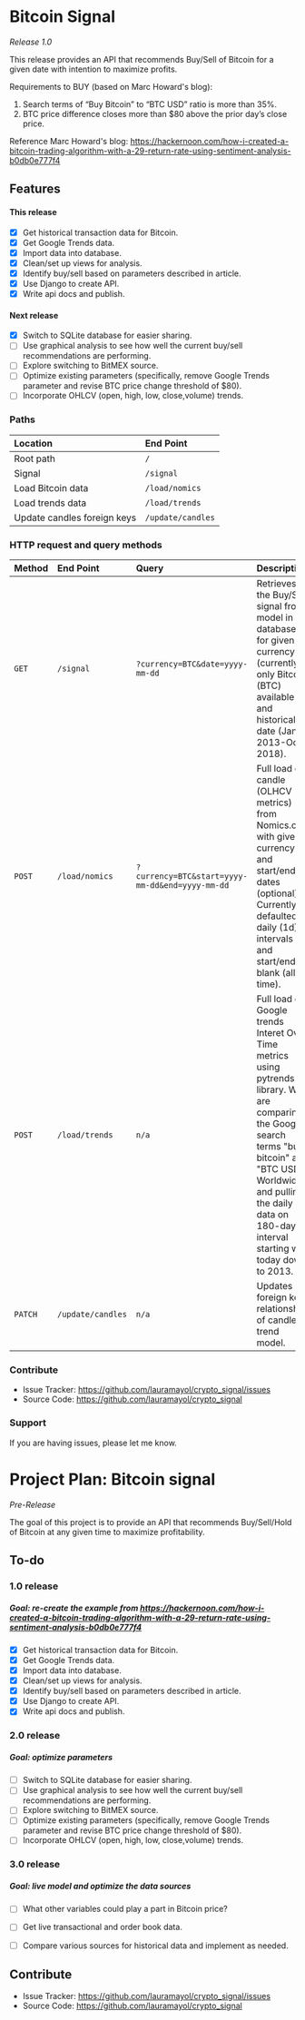 # Bitcoin Signal
*Release 1.0*

This release provides an API that recommends Buy/Sell of Bitcoin for a given date with intention to maximize profits.

Requirements to BUY (based on Marc Howard's blog):
1. Search terms of “Buy Bitcoin” to “BTC USD” ratio is more than 35%.
2. BTC price difference closes more than $80 above the prior day’s close price.

Reference Marc Howard's blog: https://hackernoon.com/how-i-created-a-bitcoin-trading-algorithm-with-a-29-return-rate-using-sentiment-analysis-b0db0e777f4



## Features

#### This release
- [x] Get historical transaction data for Bitcoin.
- [x] Get Google Trends data.
- [x] Import data into database.
- [x] Clean/set up views for analysis.
- [x] Identify buy/sell based on parameters described in article.
- [x] Use Django to create API.
- [x] Write api docs and publish.

#### Next release

- [x] Switch to SQLite database for easier sharing.
- [ ] Use graphical analysis to see how well the current buy/sell recommendations are performing.
- [ ] Explore switching to BitMEX source.
- [ ] Optimize existing parameters (specifically, remove Google Trends parameter and revise BTC price change threshold of $80).
- [ ] Incorporate OHLCV (open, high, low, close,volume) trends.

### Paths

| Location | End Point |
| :-- | :-- |
| Root path | `/`|
| Signal | `/signal`|
| Load Bitcoin data | `/load/nomics`|
| Load trends data | `/load/trends`|
| Update candles foreign keys | `/update/candles`|


### HTTP request and query methods

| Method | End Point | Query | Description | Examples |
| :-- | :-- | :-- | :-- | :-- |
| `GET` | `/signal` | `?currency=BTC&date=yyyy-mm-dd` | Retrieves the Buy/Sell signal from model in database for given currency (currently only Bitcoin (BTC) available and historical date (Jan 2013-Oct 2018). | `/signal?currency=BTC&date=2018-08-15` |
| `POST` | `/load/nomics` | `?currency=BTC&start=yyyy-mm-dd&end=yyyy-mm-dd` | Full load of candle (OLHCV metrics) from Nomics.com with given currency and start/end dates (optional). Currently defaulted to daily (1d) intervals and start/end is blank (all-time). | `/load/nomics?currency=BTC&start=2018-01-01` |
| `POST` | `/load/trends` | `n/a` | Full load of Google trends Interet Over Time metrics using pytrends library. We are comparing the Google search terms "buy bitcoin" and "BTC USD" Worldwide, and pulling the daily data on 180-day interval starting with today down to 2013.  | `/load/trends` |
| `PATCH` | `/update/candles` | `n/a` | Updates foreign key relationship of candle to trend model.  | `/update/candles` |

### Contribute

- Issue Tracker: https://github.com/lauramayol/crypto_signal/issues
- Source Code: https://github.com/lauramayol/crypto_signal


### Support


If you are having issues, please let me know.



# Project Plan: Bitcoin signal
*Pre-Release*


The goal of this project is to provide an API that recommends Buy/Sell/Hold of Bitcoin at any given time to maximize profitability.

## To-do

### 1.0 release
##### Goal: re-create the example from https://hackernoon.com/how-i-created-a-bitcoin-trading-algorithm-with-a-29-return-rate-using-sentiment-analysis-b0db0e777f4

- [x] Get historical transaction data for Bitcoin.
- [x] Get Google Trends data.
- [x] Import data into database.
- [x] Clean/set up views for analysis.
- [x] Identify buy/sell based on parameters described in article.
- [x] Use Django to create API.
- [x] Write api docs and publish.

### 2.0 release
##### Goal: optimize parameters
- [ ] Switch to SQLite database for easier sharing.
- [ ] Use graphical analysis to see how well the current buy/sell recommendations are performing.
- [ ] Explore switching to BitMEX source.
- [ ] Optimize existing parameters (specifically, remove Google Trends parameter and revise BTC price change threshold of $80).
- [ ] Incorporate OHLCV (open, high, low, close,volume) trends.

### 3.0 release
##### Goal: live model and optimize the data sources
- [ ] What other variables could play a part in Bitcoin price?
- [ ] Get live transactional and order book data.
- [ ] Compare various sources for historical data and implement as needed.




## Contribute

- Issue Tracker: https://github.com/lauramayol/crypto_signal/issues
- Source Code: https://github.com/lauramayol/crypto_signal
